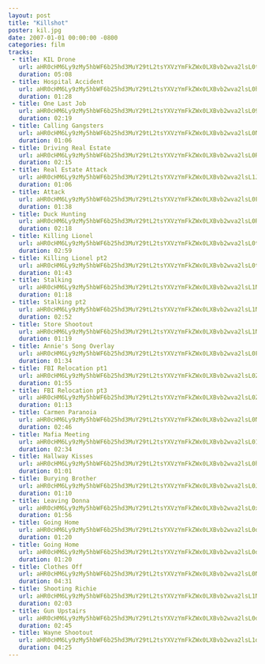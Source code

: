 ```yaml
---
layout: post
title: "Killshot"
poster: kil.jpg
date: 2007-01-01 00:00:00 -0800
categories: film
tracks:
 - title: KIL Drone
   url: aHR0cHM6Ly9zMy5hbWF6b25hd3MuY29tL2tsYXVzYmFkZWx0LXBvb2wva2lsL0tJTCBEcm9uZS5tcDM=
   duration: 05:08
 - title: Hospital Accident
   url: aHR0cHM6Ly9zMy5hbWF6b25hd3MuY29tL2tsYXVzYmFkZWx0LXBvb2wva2lsL0hvc3BpdGFsIEFjY2lkZW50Lm1wMw==
   duration: 01:28
 - title: One Last Job
   url: aHR0cHM6Ly9zMy5hbWF6b25hd3MuY29tL2tsYXVzYmFkZWx0LXBvb2wva2lsL09uZSBMYXN0IEpvYi5tcDM=
   duration: 02:19
 - title: Calling Gangsters
   url: aHR0cHM6Ly9zMy5hbWF6b25hd3MuY29tL2tsYXVzYmFkZWx0LXBvb2wva2lsL0NhbGxpbmcgR2FuZ3N0ZXJzLm1wMw==
   duration: 01:06
 - title: Driving Real Estate
   url: aHR0cHM6Ly9zMy5hbWF6b25hd3MuY29tL2tsYXVzYmFkZWx0LXBvb2wva2lsL0RyaXZpbmcgUmVhbCBFc3RhdGUubXAz
   duration: 02:15
 - title: Real Estate Attack
   url: aHR0cHM6Ly9zMy5hbWF6b25hd3MuY29tL2tsYXVzYmFkZWx0LXBvb2wva2lsL1JlYWwgRXN0YXRlIEF0dGFjay5tcDM=
   duration: 01:06
 - title: Attack
   url: aHR0cHM6Ly9zMy5hbWF6b25hd3MuY29tL2tsYXVzYmFkZWx0LXBvb2wva2lsL0F0dGFjay5tcDM=
   duration: 01:38
 - title: Duck Hunting
   url: aHR0cHM6Ly9zMy5hbWF6b25hd3MuY29tL2tsYXVzYmFkZWx0LXBvb2wva2lsL0R1Y2sgSHVudGluZy5tcDM=
   duration: 02:18
 - title: Killing Lionel
   url: aHR0cHM6Ly9zMy5hbWF6b25hd3MuY29tL2tsYXVzYmFkZWx0LXBvb2wva2lsL0tpbGxpbmcgTGlvbmVsLm1wMw==
   duration: 02:59
 - title: Killing Lionel pt2
   url: aHR0cHM6Ly9zMy5hbWF6b25hd3MuY29tL2tsYXVzYmFkZWx0LXBvb2wva2lsL0tpbGxpbmcgTGlvbmVsIHB0Mi5tcDM=
   duration: 01:43
 - title: Stalking
   url: aHR0cHM6Ly9zMy5hbWF6b25hd3MuY29tL2tsYXVzYmFkZWx0LXBvb2wva2lsL1N0YWxraW5nLm1wMw==
   duration: 01:18
 - title: Stalking pt2
   url: aHR0cHM6Ly9zMy5hbWF6b25hd3MuY29tL2tsYXVzYmFkZWx0LXBvb2wva2lsL1N0YWxraW5nIHB0Mi5tcDM=
   duration: 02:52
 - title: Store Shootout
   url: aHR0cHM6Ly9zMy5hbWF6b25hd3MuY29tL2tsYXVzYmFkZWx0LXBvb2wva2lsL1N0b3JlIFNob290b3V0Lm1wMw==
   duration: 01:19
 - title: Annie's Song Overlay
   url: aHR0cHM6Ly9zMy5hbWF6b25hd3MuY29tL2tsYXVzYmFkZWx0LXBvb2wva2lsL0FubmllJ3MgU29uZyBPdmVybGF5Lm1wMw==
   duration: 01:34
 - title: FBI Relocation pt1
   url: aHR0cHM6Ly9zMy5hbWF6b25hd3MuY29tL2tsYXVzYmFkZWx0LXBvb2wva2lsL0ZCSSBSZWxvY2F0aW9uIHB0MS5tcDM=
   duration: 01:55
 - title: FBI Relocation pt3
   url: aHR0cHM6Ly9zMy5hbWF6b25hd3MuY29tL2tsYXVzYmFkZWx0LXBvb2wva2lsL0ZCSSBSZWxvY2F0aW9uIHB0My5tcDM=
   duration: 01:13
 - title: Carmen Paranoia
   url: aHR0cHM6Ly9zMy5hbWF6b25hd3MuY29tL2tsYXVzYmFkZWx0LXBvb2wva2lsL0Nhcm1lbiBQYXJhbm9pYS5tcDM=
   duration: 02:46
 - title: Mafia Meeting
   url: aHR0cHM6Ly9zMy5hbWF6b25hd3MuY29tL2tsYXVzYmFkZWx0LXBvb2wva2lsL01hZmlhIE1lZXRpbmcubXAz
   duration: 02:34
 - title: Hallway Kisses
   url: aHR0cHM6Ly9zMy5hbWF6b25hd3MuY29tL2tsYXVzYmFkZWx0LXBvb2wva2lsL0hhbGx3YXkgS2lzc2VzLm1wMw==
   duration: 01:01
 - title: Burying Brother
   url: aHR0cHM6Ly9zMy5hbWF6b25hd3MuY29tL2tsYXVzYmFkZWx0LXBvb2wva2lsL0J1cnlpbmcgQnJvdGhlci5tcDM=
   duration: 01:10
 - title: Leaving Donna
   url: aHR0cHM6Ly9zMy5hbWF6b25hd3MuY29tL2tsYXVzYmFkZWx0LXBvb2wva2lsL0xlYXZpbmcgRG9ubmEubXAz
   duration: 01:56
 - title: Going Home
   url: aHR0cHM6Ly9zMy5hbWF6b25hd3MuY29tL2tsYXVzYmFkZWx0LXBvb2wva2lsL0dvaW5nIEhvbWUgMS5tcDM=
   duration: 01:20
 - title: Going Home
   url: aHR0cHM6Ly9zMy5hbWF6b25hd3MuY29tL2tsYXVzYmFkZWx0LXBvb2wva2lsL0dvaW5nIEhvbWUubXAz
   duration: 01:20
 - title: Clothes Off
   url: aHR0cHM6Ly9zMy5hbWF6b25hd3MuY29tL2tsYXVzYmFkZWx0LXBvb2wva2lsL0Nsb3RoZXMgT2ZmLm1wMw==
   duration: 04:31
 - title: Shooting Richie
   url: aHR0cHM6Ly9zMy5hbWF6b25hd3MuY29tL2tsYXVzYmFkZWx0LXBvb2wva2lsL1Nob290aW5nIFJpY2hpZS5tcDM=
   duration: 02:03
 - title: Gun Upstairs
   url: aHR0cHM6Ly9zMy5hbWF6b25hd3MuY29tL2tsYXVzYmFkZWx0LXBvb2wva2lsL0d1biBVcHN0YWlycy5tcDM=
   duration: 02:45
 - title: Wayne Shootout
   url: aHR0cHM6Ly9zMy5hbWF6b25hd3MuY29tL2tsYXVzYmFkZWx0LXBvb2wva2lsL1dheW5lIFNob290b3V0Lm1wMw==
   duration: 04:25
---
```

